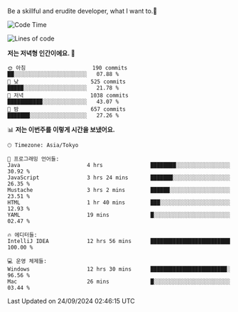 Be a skillful and erudite developer, what I want to.👶

<!--START_SECTION:waka-->
![Code Time](http://img.shields.io/badge/Code%20Time-1%2C285%20hrs%2059%20mins-blue)

![Lines of code](https://img.shields.io/badge/%EC%A0%80%EB%8A%94%20%EC%97%AC%ED%83%9C%EA%B9%8C%EC%A7%80%20-879.3%20thousand%20%EC%A4%84%EC%9D%98%20%EC%BD%94%EB%93%9C%EB%A5%BC%20%EC%9E%91%EC%84%B1%ED%96%88%EC%96%B4%EC%9A%94.-blue)

**저는 저녁형 인간이에요. 🦉** 

```text
🌞 아침                     190 commits         ██░░░░░░░░░░░░░░░░░░░░░░░   07.88 % 
🌆 낮　                     525 commits         █████░░░░░░░░░░░░░░░░░░░░   21.78 % 
🌃 저녁                     1038 commits        ███████████░░░░░░░░░░░░░░   43.07 % 
🌙 밤　                     657 commits         ███████░░░░░░░░░░░░░░░░░░   27.26 % 
```


📊 **저는 이번주를 이렇게 시간을 보냈어요.** 

```text
🕑︎ Timezone: Asia/Tokyo

💬 프로그래밍 언어들: 
Java                     4 hrs               ████████░░░░░░░░░░░░░░░░░   30.92 % 
JavaScript               3 hrs 24 mins       ███████░░░░░░░░░░░░░░░░░░   26.35 % 
Mustache                 3 hrs 2 mins        ██████░░░░░░░░░░░░░░░░░░░   23.51 % 
HTML                     1 hr 40 mins        ███░░░░░░░░░░░░░░░░░░░░░░   12.93 % 
YAML                     19 mins             █░░░░░░░░░░░░░░░░░░░░░░░░   02.47 % 

🔥 에디터들: 
IntelliJ IDEA            12 hrs 56 mins      █████████████████████████   100.00 % 

💻 운영 체제들: 
Windows                  12 hrs 30 mins      ████████████████████████░   96.56 % 
Mac                      26 mins             █░░░░░░░░░░░░░░░░░░░░░░░░   03.44 % 
```


 Last Updated on 24/09/2024 02:46:15 UTC
<!--END_SECTION:waka-->
